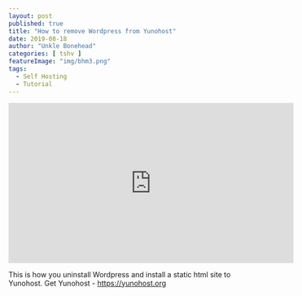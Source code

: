 ```yaml
---
layout: post
published: true
title: "How to remove Wordpress from Yunohost"
date: 2019-08-18
author: "Unkle Bonehead"
categories: [ tshv ]
featureImage: "img/bhm3.png"
tags:
  - Self Hosting
  - Tutorial
---
```

<iframe width="560" height="315" sandbox="allow-same-origin allow-scripts" src="https://peertube.social/videos/embed/28c3258e-9ed9-470c-b1bb-9c3a75432678" frameborder="0" allowfullscreen></iframe>

This is how you uninstall Wordpress and install a static html site to Yunohost.
Get Yunohost - https://yunohost.org 
